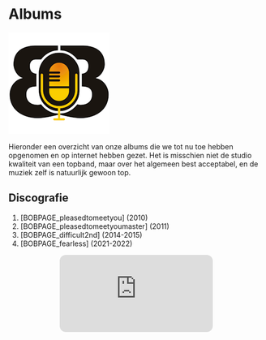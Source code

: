 # Albums

![Bunch of Bunk logo](images/BoB-logo.png#albumcover)

Hieronder een overzicht van onze albums die we tot nu toe hebben opgenomen en op internet hebben gezet.
Het is misschien niet de studio kwaliteit van een topband, maar over het algemeen best acceptabel, en de muziek zelf is natuurlijk gewoon top.

## Discografie

1. [BOBPAGE_pleasedtomeetyou] (2010)
2. [BOBPAGE_pleasedtomeetyoumaster] (2011)
3. [BOBPAGE_difficult2nd] (2014-2015)
4. [BOBPAGE_fearless] (2021-2022)

<iframe style="border-radius:12px; display: block; margin: auto;" src="https://open.spotify.com/embed/album/538LmXyWbadATH7Jo1V6e6?utm_source=generator&theme=0" width="60%" height="152" frameBorder="0" allowfullscreen="" allow="autoplay; clipboard-write; encrypted-media; fullscreen; picture-in-picture" loading="lazy"></iframe>
